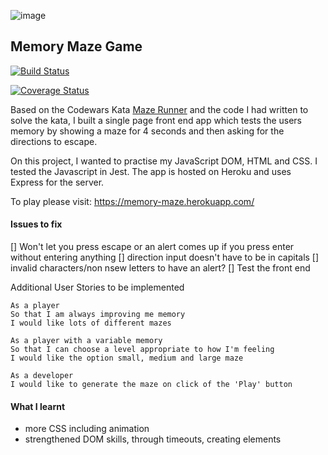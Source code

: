 ![image](https://user-images.githubusercontent.com/30720508/131891305-6915a002-5083-44f2-aa22-fdace2d0ff46.png)

## Memory Maze Game

[![Build Status](https://app.travis-ci.com/fg24davies/memoryMazeWebsite.svg?branch=main)](https://app.travis-ci.com/fg24davies/memoryMazeWebsite)

[![Coverage Status](https://coveralls.io/repos/github/fg24davies/memoryMazeWebsite/badge.svg)](https://coveralls.io/github/fg24davies/memoryMazeWebsite)

Based on the Codewars Kata [Maze Runner](https://www.codewars.com/kata/58663693b359c4a6560001d6) and the code I had written to solve the kata, I built a single page front end app which tests the users memory by showing a maze for 4 seconds and then asking for the directions to escape.

On this project, I wanted to practise my JavaScript DOM, HTML and CSS. I tested the Javascript in Jest. The app is hosted on Heroku and uses Express for the server.

To play please visit: https://memory-maze.herokuapp.com/

#### Issues to fix

[] Won't let you press escape or an alert comes up if you press enter without entering anything
[] direction input doesn't have to be in capitals
[] invalid characters/non nsew letters to have an alert?
[] Test the front end

Additional User Stories to be implemented

```
As a player
So that I am always improving me memory
I would like lots of different mazes
```

```
As a player with a variable memory
So that I can choose a level appropriate to how I'm feeling
I would like the option small, medium and large maze
```

```
As a developer
I would like to generate the maze on click of the 'Play' button
```

#### What I learnt

- more CSS including animation
- strengthened DOM skills, through timeouts, creating elements
